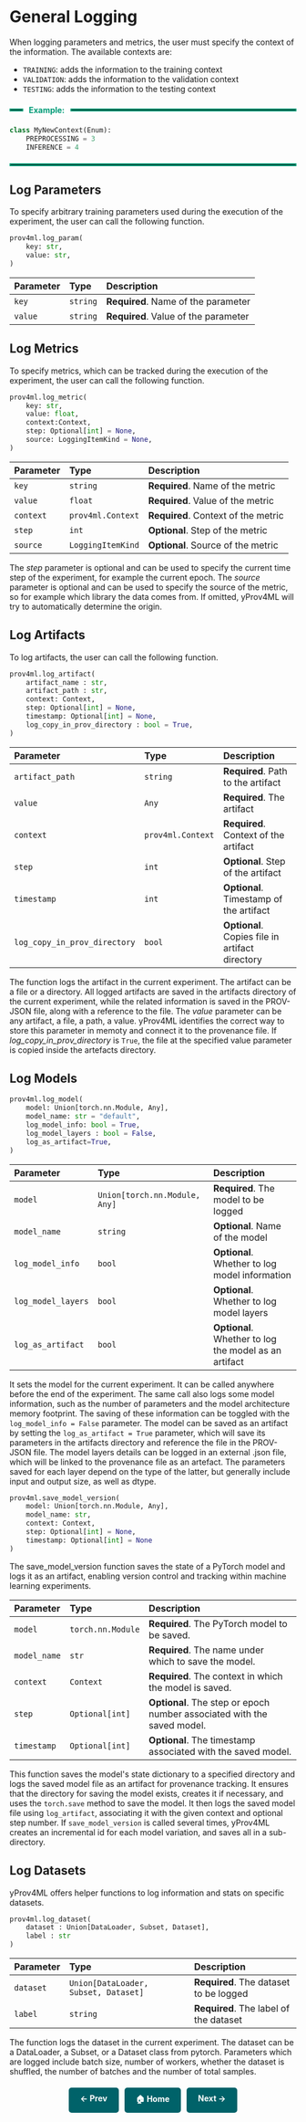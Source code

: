 
# General Logging

When logging parameters and metrics, the user must specify the context of the information. 
The available contexts are: 
 - `TRAINING`: adds the information to the training context  
 - `VALIDATION`: adds the information to the validation context
 - `TESTING`: adds the information to the testing context


<div style="display: flex; align-items: center; margin: 20px 0;">
    <hr style="flex-grow: 0.05; border: 2px solid #009B77; margin: 0;">
    <span style="background: white; padding: 0 10px; font-weight: bold; color: #009B77;">Example:</span>
    <hr style="flex-grow: 1; border: 2px solid #009B77; margin: 0;">
</div>

```python
class MyNewContext(Enum): 
    PREPROCESSING = 3
    INFERENCE = 4
```

<hr style="border: 2px solid #009B77; margin: 20px 0;">


## Log Parameters

To specify arbitrary training parameters used during the execution of the experiment, the user can call the following function. 
    
```python
prov4ml.log_param(
    key: str, 
    value: str, 
)
```

| Parameter | Type     | Description                |
| :-------- | :------- | :------------------------- |
| `key` | `string` | **Required**. Name of the parameter |
| `value` | `string` | **Required**. Value of the parameter |


## Log Metrics

To specify metrics, which can be tracked during the execution of the experiment, the user can call the following function.

```python
prov4ml.log_metric(
    key: str, 
    value: float, 
    context:Context, 
    step: Optional[int] = None, 
    source: LoggingItemKind = None, 
)
```

| Parameter | Type     | Description                |
| :-------- | :------- | :------------------------- |
| `key` | `string` | **Required**. Name of the metric |
| `value` | `float` | **Required**. Value of the metric |
| `context` | `prov4ml.Context` | **Required**. Context of the metric |
| `step` | `int` | **Optional**. Step of the metric |
| `source` | `LoggingItemKind` | **Optional**. Source of the metric |

The *step* parameter is optional and can be used to specify the current time step of the experiment, for example the current epoch.
The *source* parameter is optional and can be used to specify the source of the metric, so for example which library the data comes from. If omitted, yProv4ML will try to automatically determine the origin. 

## Log Artifacts

To log artifacts, the user can call the following function.

```python
prov4ml.log_artifact(
    artifact_name : str, 
    artifact_path : str, 
    context: Context,
    step: Optional[int] = None, 
    timestamp: Optional[int] = None,
    log_copy_in_prov_directory : bool = True,
)
```

| Parameter | Type     | Description                |
| :-------- | :------- | :------------------------- |
| `artifact_path` | `string` | **Required**. Path to the artifact |
| `value` | `Any` | **Required**. The artifact |
| `context` | `prov4ml.Context` | **Required**. Context of the artifact |
| `step` | `int` | **Optional**. Step of the artifact |
| `timestamp` | `int` | **Optional**. Timestamp of the artifact |
| `log_copy_in_prov_directory` | `bool` | **Optional**. Copies file in artifact directory |

The function logs the artifact in the current experiment. The artifact can be a file or a directory. 
All logged artifacts are saved in the artifacts directory of the current experiment, while the related information is saved in the PROV-JSON file, along with a reference to the file. 
The *value* parameter can be any artifact, a file, a path, a value. yProv4ML identifies the correct way to store this parameter in memoty and connect it to the provenance file. 
If *log_copy_in_prov_directory* is `True`, the file at the specified value parameter is copied inside the artefacts directory.  

## Log Models

```python
prov4ml.log_model(
    model: Union[torch.nn.Module, Any], 
    model_name: str = "default", 
    log_model_info: bool = True, 
    log_model_layers : bool = False,
    log_as_artifact=True, 
)
```

| Parameter | Type     | Description                |
| :-------- | :------- | :------------------------- |
| `model` | `Union[torch.nn.Module, Any]` | **Required**. The model to be logged |
| `model_name` | `string` | **Optional**. Name of the model |
| `log_model_info` | `bool` | **Optional**. Whether to log model information |
| `log_model_layers` | `bool` | **Optional**. Whether to log model layers |
| `log_as_artifact` | `bool` | **Optional**. Whether to log the model as an artifact |

It sets the model for the current experiment. It can be called anywhere before the end of the experiment. 
The same call also logs some model information, such as the number of parameters and the model architecture memory footprint. 
The saving of these information can be toggled with the ```log_model_info = False``` parameter. 
The model can be saved as an artifact by setting the ```log_as_artifact = True``` parameter, which will save its parameters in the artifacts directory and reference the file in the PROV-JSON file.
The model layers details can be logged in an external .json file, which will be linked to the provenance file as an artefact. 
The parameters saved for each layer depend on the type of the latter, but generally include input and output size, as well as dtype. 

```python
prov4ml.save_model_version(
    model: Union[torch.nn.Module, Any], 
    model_name: str, 
    context: Context, 
    step: Optional[int] = None, 
    timestamp: Optional[int] = None
)
```

The save_model_version function saves the state of a PyTorch model and logs it as an artifact, enabling version control and tracking within machine learning experiments.

| Parameter | Type     | Description                |
| :-------- | :------- | :------------------------- |
| `model`	| `torch.nn.Module` |	**Required**. The PyTorch model to be saved. |
| `model_name`	| `str`|	**Required**. The name under which to save the model. | 
| `context`	| `Context` |	**Required**. The context in which the model is saved. |
| `step`	| `Optional[int]` |	**Optional**. The step or epoch number associated with the saved model. |
| `timestamp`	| `Optional[int]` |	**Optional**. The timestamp associated with the saved model. |

This function saves the model's state dictionary to a specified directory and logs the saved model file as an artifact for provenance tracking. It ensures that the directory for saving the model exists, creates it if necessary, and uses the `torch.save` method to save the model. It then logs the saved model file using `log_artifact`, associating it with the given context and optional step number. 
If ```save_model_version``` is called several times, yProv4ML creates an incremental id for each model variation, and saves all in a sub-directory. 

## Log Datasets

yProv4ML offers helper functions to log information and stats on specific datasets.  

```python
prov4ml.log_dataset(
    dataset : Union[DataLoader, Subset, Dataset], 
    label : str
)
```

| Parameter | Type     | Description                |
| :-------- | :------- | :------------------------- |
| `dataset` | `Union[DataLoader, Subset, Dataset]` | **Required**. The dataset to be logged |
| `label` | `string` | **Required**. The label of the dataset |

The function logs the dataset in the current experiment. The dataset can be a DataLoader, a Subset, or a Dataset class from pytorch.
Parameters which are logged include batch size, number of workers, whether the dataset is shuffled, the number of batches and the number of total samples. 

<div style="display: flex; justify-content: center; gap: 10px; margin-top: 20px;">
    <a href="prov_graph.md" style="text-decoration: none; background-color: #006269; color: white; padding: 10px 20px; border-radius: 5px; font-weight: bold; transition: 0.3s;">← Prev</a>
    <a href="." style="text-decoration: none; background-color: #006269; color: white; padding: 10px 20px; border-radius: 5px; font-weight: bold; transition: 0.3s;">🏠 Home</a>
    <a href="prov_collection.md" style="text-decoration: none; background-color: #006269; color: white; padding: 10px 20px; border-radius: 5px; font-weight: bold; transition: 0.3s;">Next →</a>
</div>